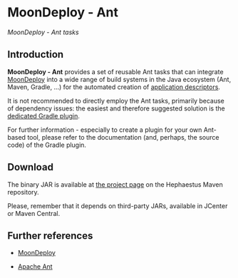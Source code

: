 # MoonDeploy - Ant

*MoonDeploy - Ant tasks*


## Introduction

**MoonDeploy - Ant** provides a set of reusable Ant tasks that can integrate [MoonDeploy](https://github.com/giancosta86/moondeploy) into a wide range of build systems in the Java ecosystem (Ant, Maven, Gradle, ...) for the automated creation of [application descriptors](https://github.com/giancosta86/moondeploy/wiki/App-descriptor:-Version-3).


It is not recommended to directly employ the Ant tasks, primarily because of dependency issues: the easiest and therefore suggested solution is the [dedicated Gradle plugin](https://github.com/giancosta86/MoonDeploy-Gradle).

For further information - especially to create a plugin for your own Ant-based tool, please refer to the documentation (and, perhaps, the source code) of the Gradle plugin.


## Download

The binary JAR is available at [the project page](https://bintray.com/giancosta86/Hephaestus/Moondeploy-Ant) on the Hephaestus Maven repository.

Please, remember that it depends on third-party JARs, available in JCenter or Maven Central.



## Further references

* [MoonDeploy](https://github.com/giancosta86/moondeploy)

* [Apache Ant](http://ant.apache.org/)
